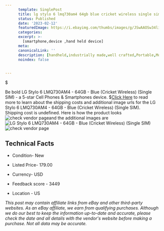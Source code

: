 ```yaml
---
      template: SinglePost
      title: lg stylo 6 lmq730am4 64gb blue cricket wireless single sim 
      status: Published
      date: '2023-02-12'
      featuredImage: https://i.ebayimg.com/thumbs/images/g/JSwAAOSw34li1dZL/s-l225.jpg
      categories: 
      excerpt: >-
        [smartphone,device ,hand held device]
      meta:
      canonicalLink: ''
      description: [handheld,industrially made,well crafted,Portable,Mobile,Compact,Convenient,Lightweight,Maneuverable,Man-portable,Miniature,Carriable,Hand-held,Light,Holdable,Transportable,Mobile device,Pocket-sized,On-the-go,Wireless,Cordless,Compact size,Convenient size, smartphone,device ,hand held device]
      noindex: false
      
        
---
```

$

Be bold LG Stylo 6 LMQ730AM4 - 64GB - Blue (Cricket Wireless) (Single SIM) - a 5-star Cell Phones & Smartphones device.
$[Click Here](https://www.ebay.com/itm/125422425879?hash=item1d33c25717%3Ag%3AJSwAAOSw34li1dZL&amdata=enc%3AAQAHAAAA4FfTTcGwQraMtXjZji1ypAk3Iqjsea1iwfKRPOipNuqhGkdvBfFX%2FGWTGojRG0%2F1O9AvGOWWgWQ5l%2B4j%2Bc1rnS%2B3HJSZX1yVLPn382wLaVXqq%2B7Zij1mUA9WnxDznLJozHMudjL7JT4a6CGu2lf8DG2F%2FlUq7ExMFV6dhpJCj7v5TAiqRhfVJy2p5M7CZtaRhcXMR86UtQ4pIEVw7v3lqiaB0G9m9ardJ2Zj5A3%2FTOsEvpW01cE%2FhAmH%2FIBzllWEgCcXW9PfmdqHjIX43dnVoBWIFItfIwM57HL1qyzc1tS0&mkevt=1&mkcid=1&mkrid=711-53200-19255-0&campid=%253CePNCampaignId%253E&customid=%253CreferenceId%253E&toolid=10049) to read more to learn about the shipping costs and additional image urls for the LG Stylo 6 LMQ730AM4 - 64GB - Blue (Cricket Wireless) (Single SIM). Shipping cost is undefined. Here is how the product looks ![check vendor page](https://i.ebayimg.com/thumbs/images/g/JSwAAOSw34li1dZL/s-l225.jpg)and the additional images are![LG Stylo 6 LMQ730AM4 - 64GB - Blue (Cricket Wireless) (Single SIM)](https://i.ebayimg.com/images/g/JSwAAOSw34li1dZL/s-l1600.jpg)![check vendor page](https://origin-galleryplus.ebayimg.com/ws/web/125422425879_2_0_1/225x225.jpg,https://origin-galleryplus.ebayimg.com/ws/web/125422425879_3_0_1/225x225.jpg,https://origin-galleryplus.ebayimg.com/ws/web/125422425879_4_0_1/225x225.jpg,https://origin-galleryplus.ebayimg.com/ws/web/125422425879_5_0_1/225x225.jpg)



 ## Technical Facts 



     
      

 - Condition- New 


      

 - Listed Price- 179.00 


      

 - Currency- USD 


      

 - Feedback score - 3449 


      

 - Location - US 


      
      

 *_This post may contain affiliate links from eBay and other third-party websites. As an eBay affiliate, we earn from qualifying purchases. Although we do our best to keep the information up-to-date and accurate, please check the date and all details with the vendor's website before making a purchase. Not all data may be accurate._*







